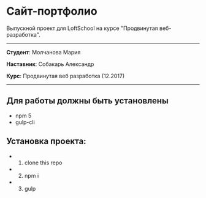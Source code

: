 # Сайт-портфолио

Выпускной проект для LoftSchool на курсе "Продвинутая веб-разработка".

-------

**Студент**: Молчанова Мария

**Наставник**: Собакарь Александр

**Курс**: Продвинутая веб разработка (12.2017)

-------

## Для работы должны быть установлены 
* npm 5
* gulp-cli

## Установка проекта:
* 1. clone this repo
* 2. npm i
* 3. gulp
